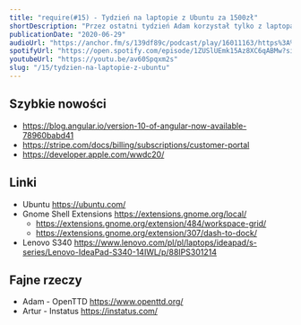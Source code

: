 ```yaml
---
title: "require(#15) - Tydzień na laptopie z Ubuntu za 1500zł"
shortDescription: "Przez ostatni tydzień Adam korzystał tylko z laptopa za 1500zł, z zainstalowanym Ubuntu. W tym odcinku podsumowujemy ten eksperyment i porównujemy Linuksa do innych systemów operacyjnych, przez pryzmat webdevelopmentu."
publicationDate: "2020-06-29"
audioUrl: "https://anchor.fm/s/139df89c/podcast/play/16011163/https%3A%2F%2Fd3ctxlq1ktw2nl.cloudfront.net%2Fproduction%2F2020-6-2%2F87019457-44100-2-613b96523acd9.mp3"
spotifyUrl: "https://open.spotify.com/episode/1ZUSlUEmk15Az8XC6qABMw?si=kANgrzbNRqamQfHywNCa7Q"
youtubeUrl: "https://youtu.be/av60Spqxm2s"
slug: "/15/tydzien-na-laptopie-z-ubuntu"
---
```


## Szybkie nowości

- https://blog.angular.io/version-10-of-angular-now-available-78960babd41
- https://stripe.com/docs/billing/subscriptions/customer-portal
- https://developer.apple.com/wwdc20/

## Linki

- Ubuntu https://ubuntu.com/
- Gnome Shell Extensions https://extensions.gnome.org/local/
  - https://extensions.gnome.org/extension/484/workspace-grid/
  - https://extensions.gnome.org/extension/307/dash-to-dock/
- Lenovo S340 https://www.lenovo.com/pl/pl/laptops/ideapad/s-series/Lenovo-IdeaPad-S340-14IWL/p/88IPS301214

## Fajne rzeczy

- Adam - OpenTTD https://www.openttd.org/
- Artur - Instatus https://instatus.com/
